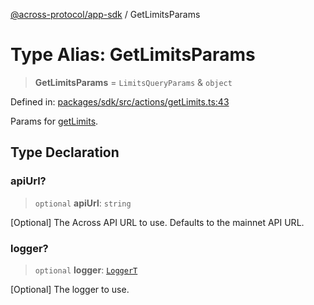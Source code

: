 [@across-protocol/app-sdk](../README.md) / GetLimitsParams

# Type Alias: GetLimitsParams

> **GetLimitsParams** = `LimitsQueryParams` & `object`

Defined in: [packages/sdk/src/actions/getLimits.ts:43](https://github.com/across-protocol/toolkit/blob/6b29eb5487c0ac0b498f1f420b1793303bd8b70a/packages/sdk/src/actions/getLimits.ts#L43)

Params for [getLimits](../functions/getLimits.md).

## Type Declaration

### apiUrl?

> `optional` **apiUrl**: `string`

[Optional] The Across API URL to use. Defaults to the mainnet API URL.

### logger?

> `optional` **logger**: [`LoggerT`](LoggerT.md)

[Optional] The logger to use.
